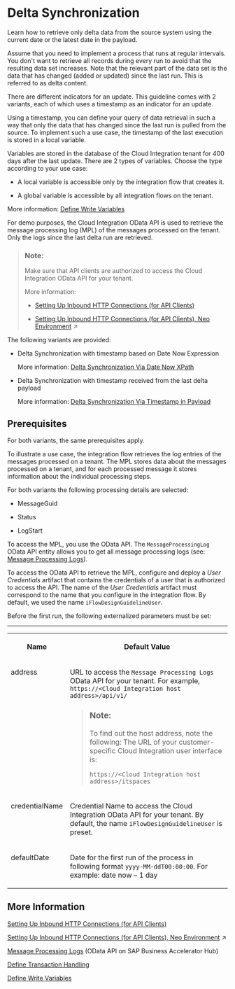 <!-- loio012be7e9eb114a528ac58a93bce73de4 -->

# Delta Synchronization

Learn how to retrieve only delta data from the source system using the current date or the latest date in the payload.

Assume that you need to implement a process that runs at regular intervals. You don't want to retrieve all records during every run to avoid that the resulting data set increases. Note that the relevant part of the data set is the data that has changed \(added or updated\) since the last run. This is referred to as delta content.

There are different indicators for an update. This guideline comes with 2 variants, each of which uses a timestamp as an indicator for an update.

Using a timestamp, you can define your query of data retrieval in such a way that only the data that has changed since the last run is pulled from the source. To implement such a use case, the timestamp of the last execution is stored in a local variable.

Variables are stored in the database of the Cloud Integration tenant for 400 days after the last update. There are 2 types of variables. Choose the type according to your use case:

-   A local variable is accessible only by the integration flow that creates it.

-   A global variable is accessible by all integration flows on the tenant.


More information: [Define Write Variables](define-write-variables-de04b75.md) 

For demo purposes, the Cloud Integration OData API is used to retrieve the message processing log \(MPL\) of the messages processed on the tenant. Only the logs since the last delta run are retrieved.

> ### Note:  
> Make sure that API clients are authorized to access the Cloud Integration OData API for your tenant.
> 
> More information:
> 
> -   [Setting Up Inbound HTTP Connections \(for API Clients\)](../40-RemoteSystems/setting-up-inbound-http-connections-for-api-clients-8db3d51.md)
> 
> -   [Setting Up Inbound HTTP Connections (for API Clients), Neo Environment](https://help.sap.com/viewer/368c481cd6954bdfa5d0435479fd4eaf/Cloud/en-US/fbae09c89d9246f88149c5293c96ab5f.html "") :arrow_upper_right:

The following variants are provided:

-   Delta Synchronization with timestamp based on Date Now Expression

    More information: [Delta Synchronization Via Date Now XPath](delta-synchronization-via-date-now-xpath-698307a.md)

-   Delta Synchronization with timestamp received from the last delta payload

    More information: [Delta Synchronization Via Timestamp in Payload](delta-synchronization-via-timestamp-in-payload-28a6006.md)




<a name="loio012be7e9eb114a528ac58a93bce73de4__section_syz_f5z_q4b"/>

## Prerequisites

For both variants, the same prerequisites apply.

To illustrate a use case, the integration flow retrieves the log entries of the messages processed on a tenant. The MPL stores data about the messages processed on a tenant, and for each processed message it stores information about the individual processing steps.

For both variants the following processing details are selected:

-   MessageGuid

-   Status

-   LogStart


To access the MPL, you use the OData API. The `MessageProcessingLog` OData API entity allows you to get all message processing logs \(see: [Message Processing Logs](message-processing-logs-827a2d7.md)\).

To access the OData API to retrieve the MPL, configure and deploy a *User Credentials* artifact that contains the credentials of a user that is authorized to access the API. The name of the *User Credentials* artifact must correspond to the name that you configure in the integration flow. By default, we used the name `iFlowDesignGuidelineUser`.

Before the first run, the following externalized parameters must be set:

****


<table>
<tr>
<th valign="top">

Name

</th>
<th valign="top">

Default Value

</th>
</tr>
<tr>
<td valign="top">

address

</td>
<td valign="top">

URL to access the `Message Processing Logs` OData API for your tenant. For example, <code>https://&lt;Cloud Integration host address&gt;/api/v1/</code> 

> ### Note:  
> To find out the host address, note the following: The URL of your customer-specific Cloud Integration user interface is:
> 
> <code>https://&lt;Cloud Integration host address&gt;/itspaces</code>



</td>
</tr>
<tr>
<td valign="top">

credentialName

</td>
<td valign="top">

Credential Name to access the Cloud Integration OData API for your tenant. By default, the name `iFlowDesignGuidelineUser` is preset.

</td>
</tr>
<tr>
<td valign="top">

defaultDate

</td>
<td valign="top">

Date for the first run of the process in following format `yyyy-MM-ddT00:00:00`. For example: date now – 1 day

</td>
</tr>
</table>



<a name="loio012be7e9eb114a528ac58a93bce73de4__section_uxh_4b1_r4b"/>

## More Information

[Setting Up Inbound HTTP Connections \(for API Clients\)](../40-RemoteSystems/setting-up-inbound-http-connections-for-api-clients-8db3d51.md)

[Setting Up Inbound HTTP Connections (for API Clients), Neo Environment](https://help.sap.com/viewer/368c481cd6954bdfa5d0435479fd4eaf/Cloud/en-US/fbae09c89d9246f88149c5293c96ab5f.html "") :arrow_upper_right:

[Message Processing Logs](https://api.sap.com/api/MessageProcessingLogs/overview) \(OData API on SAP Business Accelerator Hub\)

[Define Transaction Handling](define-transaction-handling-2a5d4bc.md)

[Define Write Variables](define-write-variables-de04b75.md)

